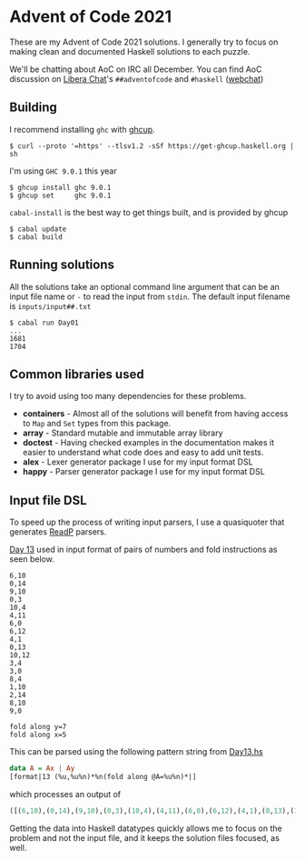 # Advent of Code 2021

These are my Advent of Code 2021 solutions. I generally try to focus on making clean and documented Haskell solutions to each puzzle.

We'll be chatting about AoC on IRC all December. You can find AoC discussion on [Libera Chat](https://libera.chat)'s `##adventofcode` and `#haskell` ([webchat](https://web.libera.chat/#adventofcode))

## Building

I recommend installing `ghc` with [ghcup](https://www.haskell.org/ghcup/).

```
$ curl --proto '=https' --tlsv1.2 -sSf https://get-ghcup.haskell.org | sh
```

I'm using `GHC 9.0.1` this year

```
$ ghcup install ghc 9.0.1
$ ghcup set     ghc 9.0.1
```

`cabal-install` is the best way to get things built, and is provided by ghcup

```
$ cabal update
$ cabal build
```

## Running solutions

All the solutions take an optional command line argument that can be an input file name or `-` to read the input from `stdin`.
The default input filename is `inputs/input##.txt`

```
$ cabal run Day01
...
1681
1704
```

## Common libraries used

I try to avoid using too many dependencies for these problems.

* **containers** - Almost all of the solutions will benefit from having access to `Map` and `Set` types from this package.
* **array** - Standard mutable and immutable array library
* **doctest** - Having checked examples in the documentation makes it easier to understand what code does and easy to add unit tests.
* **alex** - Lexer generator package I use for my input format DSL
* **happy** - Parser generator package I use for my input format DSL

## Input file DSL

To speed up the process of writing input parsers, I use a quasiquoter that generates [ReadP](https://hackage.haskell.org/package/base-4.16.0.0/docs/Text-ParserCombinators-ReadP.html)
parsers.

[Day 13](https://adventofcode.com/2021/day/13) used in input format of pairs of numbers and fold instructions as seen below.

```
6,10
0,14
9,10
0,3
10,4
4,11
6,0
6,12
4,1
0,13
10,12
3,4
3,0
8,4
1,10
2,14
8,10
9,0

fold along y=7
fold along x=5
```

This can be parsed using the following pattern string from [Day13.hs](execs/Day13.hs)

```haskell
data A = Ax | Ay
[format|13 (%u,%u%n)*%n(fold along @A=%u%n)*|]
```

which processes an output of

```haskell
([(6,10),(0,14),(9,10),(0,3),(10,4),(4,11),(6,0),(6,12),(4,1),(0,13),(10,12),(3,4),(3,0),(8,4),(1,10),(2,14),(8,10),(9,0)],[(Ay,7),(Ax,5)])
```

Getting the data into Haskell datatypes quickly allows me to focus on the problem
and not the input file, and it keeps the solution files focused, as well.
